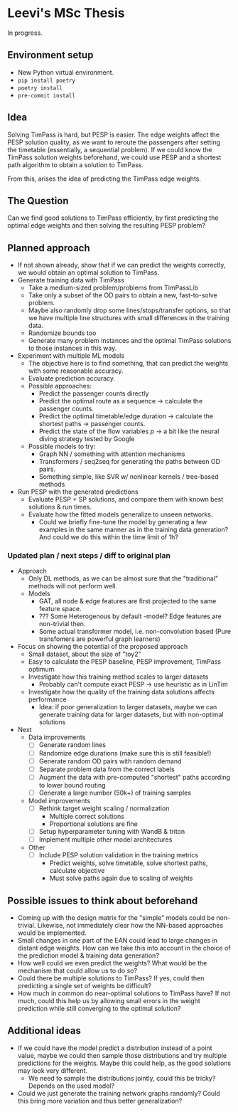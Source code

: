 # Leevi's MSc Thesis

In progress.


## Environment setup

- New Python virtual environment.
- ```pip install poetry```
- ```poetry install```
- ```pre-commit install```




## Idea

Solving TimPass is hard, but PESP is easier. The edge weights affect the PESP solution quality, as we want to reroute the passengers after setting the timetable (essentially, a sequential problem). If we could know the TimPass solution weights beforehand, we could use PESP and a shortest path algorithm to obtain a solution to TimPass.

From this, arises the idea of predicting the TimPass edge weights.


## The Question

Can we find good solutions to TimPass efficiently, by first predicting the optimal edge weights and then solving the resulting PESP problem?


## Planned approach
- If not shown already, show that if we can predict the weights correctly, we would obtain an optimal solution to TimPass.
- Generate training data with TimPass
    - Take a medium-sized problem/problems from TimPassLib
    - Take only a subset of the OD pairs to obtain a new, fast-to-solve problem.
    - Maybe also randomly drop some lines/stops/transfer options, so that we have multiple line structures with small differences in the training data.
    - Randomize bounds too
    - Generate many problem instances and the optimal TimPass solutions to those instances in this way.
- Experiment with multiple ML models
    - The objective here is to find something, that can predict the weights with some reasonable accuracy.
    - Evaluate prediction accuracy.
    - Possible approaches:
        - Predict the passenger counts directly
        - Predict the optimal route as a sequence -> calculate the passenger counts.
        - Predict the optimal timetable/edge duration -> calculate the shortest paths -> passenger counts.
        - Predict the state of the flow variables *p* -> a bit like the neural diving strategy tested by Google
    - Possible models to try:
        - Graph NN / something with attention mechanisms
        - Transformers / seq2seq for generating the paths between OD pairs.
        - Something simple, like SVR w/ nonlinear kernels / tree-based methods
- Run PESP with the generated predictions
    - Evaluate PESP + SP solutions, and compare them with known best solutions & run times.
    - Evaluate how the fitted models generalize to unseen networks.
        - Could we briefly fine-tune the model by generating a few examples in the same manner as in the training data generation? And could we do this within the time limit of 1h?


### Updated plan / next steps / diff to original plan
- Approach
    - Only DL methods, as we can be almost sure that the "traditional" methods will not perform well.
    - Models
        - GAT, all node & edge features are first projected to the same feature space.
        - ??? Some Heterogenous by default -model? Edge features are non-trivial then.
        - Some actual transformer model, i.e. non-convolution based (Pure transfomers are powerful graph learners)
- Focus on showing the potential of the proposed approach
    - Small dataset, about the size of "toy2"
    - Easy to calculate the PESP baseline, PESP improvement, TimPass optimum
    - Investigate how this training method scales to larger datasets
        - Probably can't compute exact PESP -> use heuristic as in LinTim
    - Investigate how the quality of the training data solutions affects performance
        - Idea: if poor generalization to larger datasets, maybe we can generate
        training data for larger datasets, but with non-optimal solutions
- Next
    - Data improvements
        - [ ] Generate random lines
        - [ ] Randomize edge durations (make sure this is still feasible!)
        - [ ] Generate random OD pairs with random demand
        - [ ] Separate problem data from the correct labels
        - [ ] Augment the data with pre-computed "shortest" paths according to lower bound routing
        - [ ] Generate a large number (50k+) of training samples
    - Model improvements
        - [ ] Rethink target weight scaling / normalization
            - Multiple correct solutions
            - Proportional solutions are fine
        - [ ] Setup hyperparameter tuning with WandB & triton
        - [ ] Implement multiple other model architectures
    - Other
        - [ ] Include PESP solution validation in the training metrics
            - Predict weights, solve timetable, solve shortest paths, calculate objective
            - Must solve paths again due to scaling of weights



## Possible issues to think about beforehand
- Coming up with the design matrix for the "simple" models could be non-trivial. Likewise, not immediately clear how the NN-based approaches would be implemented.
- Small changes in one part of the EAN could lead to large changes in distant edge weights. How can we take this into account in the choice of the prediction model & training data generation?
- How well could we even predict the weights? What would be the mechanism that could allow us to do so?
- Could there be multiple solutions to TimPass? If yes, could then predicting a single set of weights be difficult?
- How much in common do near-optimal solutions to TimPass have? If not much, could this help us by allowing small errors in the weight prediction while still converging to the optimal solution?

## Additional ideas
- If we could have the model predict a distribution instead of a point value, maybe we could then sample those distributions and try multiple predictions for the weights. Maybe this could help, as the good solutions may look very different.
    - We need to sample the distributions jointly, could this be tricky? Depends on the used model?
- Could we just generate the training network graphs randomly? Could this bring more variation and thus better generalization?
